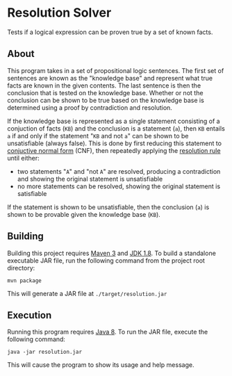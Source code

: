 # Resolution Solver
Tests if a logical expression can be proven true by a set of known facts.

## About
This program takes in a set of propositional logic sentences. The first set of sentences are known as the "knowledge base" and represent what true facts are known in the given contents. The last sentence is then the conclusion that is tested on the knowledge base. Whether or not the conclusion can be shown to be true based on the knowledge base is determined using a proof by contradiction and resolution.

If the knowledge base is represented as a single statement consisting of a conjuction of facts (`KB`) and the conclusion is a statement (`a`), then `KB` entails `a` if and only if the statement "`KB` and not `a`" can be shown to be unsatisfiable (always false). This is done by first reducing this statement to [conjuctive normal form](https://en.wikipedia.org/wiki/Conjunctive_normal_form) (CNF), then repeatedly applying the [resolution rule](https://en.wikipedia.org/wiki/Resolution_(logic)) until either:
* two statements "`A`" and "not `A`" are resolved, producing a contradiction and showing the original statement is unsatisfiable
* no more statements can be resolved, showing the original statement is satisfiable

If the statement is shown to be unsatisfiable, then the conclusion (`a`) is shown to be provable given the knowledge base (`KB`).

## Building
Building this project requires [Maven 3](https://maven.apache.org/download.cgi) and [JDK 1.8](http://www.oracle.com/technetwork/java/javase/downloads/jdk8-downloads-2133151.html). To build a standalone executable JAR file, run the following command from the project root directory:
```console
mvn package
```
This will generate a JAR file at `./target/resolution.jar`

## Execution
Running this program requires [Java 8](http://www.oracle.com/technetwork/java/javase/downloads/index.html). To run the JAR file, execute the following command:
```console
java -jar resolution.jar
```
This will cause the program to show its usage and help message.
